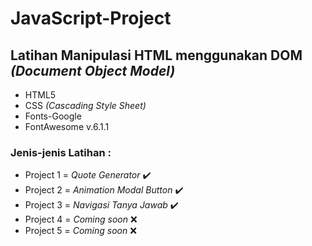 # JavaScript-Project

## Latihan Manipulasi HTML menggunakan DOM *(Document Object Model)*

+  HTML5
+  CSS *(Cascading Style Sheet)*
+  Fonts-Google
+  FontAwesome v.6.1.1

### Jenis-jenis Latihan :
+ Project 1 = *Quote Generator* ✔️
+ Project 2 = *Animation Modal Button* ✔️
+ Project 3 = *Navigasi Tanya Jawab* ✔️
+ Project 4 = *Coming soon* ❌
+ Project 5 = *Coming soon* ❌
